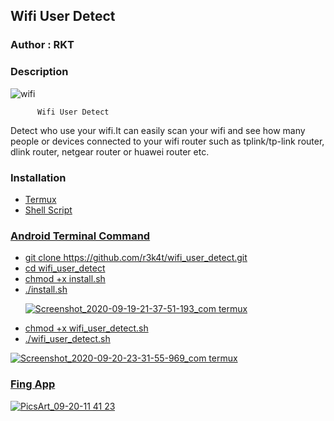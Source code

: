 <h2>Wifi User Detect</h2>

### Author : RKT ###

### Description ###


![wifi](https://user-images.githubusercontent.com/69615463/93719307-6b7fcc80-fba3-11ea-93f8-e01842af74c4.gif)

          Wifi User Detect

Detect who use your wifi.It can easily scan your wifi and see how many people or devices connected to your wifi router such as tplink/tp-link router, dlink router, netgear router or huawei router etc. 

### Installation ###

<ul>
<li><a href="https://termux.com/">Termux</li>
<li><a href="https://en.m.wikipedia.org/wiki/Shell_script">Shell Script</li>
</ul>

### Android Terminal Command ###

<ul>
<li>git clone https://github.com/r3k4t/wifi_user_detect.git</li>
<li>cd wifi_user_detect</li>
<li>chmod +x install.sh</li>
<li>./install.sh

![Screenshot_2020-09-19-21-37-51-193_com termux](https://user-images.githubusercontent.com/69615463/93719333-b1d52b80-fba3-11ea-88ae-619ed6e4170f.jpg)

<li>chmod +x wifi_user_detect.sh</li>
<li>./wifi_user_detect.sh</li>
</ul>

![Screenshot_2020-09-20-23-31-55-969_com termux](https://user-images.githubusercontent.com/69615463/93719360-ec3ec880-fba3-11ea-8355-1e7f1f279fe7.jpg)

### Fing App ###

![PicsArt_09-20-11 41 23](https://user-images.githubusercontent.com/69615463/93719519-ded60e00-fba4-11ea-879d-2f56c1381a2e.jpg)

